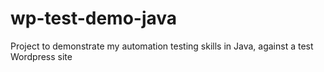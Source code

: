 # wp-test-demo-java
Project to demonstrate my automation testing skills in Java, against a test Wordpress site
